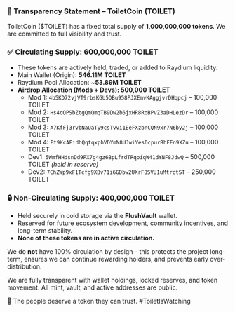 ### 🚽 Transparency Statement – ToiletCoin (TOILET)

ToiletCoin ($TOILET) has a fixed total supply of **1,000,000,000 tokens**. We are committed to full visibility and trust.

### ✅ Circulating Supply: 600,000,000 TOILET
- These tokens are actively held, traded, or added to Raydium liquidity.
- Main Wallet (Origin): **546.11M TOILET**
- Raydium Pool Allocation: ~**53.89M TOILET**
- **Airdrop Allocation (Mods + Devs): 500,000 TOILET**
  - Mod 1: `4b5KD72vjVT9rbsKGU5QBu958PJXEmvKAggjvrDHqpcj` – 100,000 TOILET
  - Mod 2: `Hs4cQPSbZtgQmQmqTB9Dw2b6jxHR8RoBPvZ3aDHLezDr` – 100,000 TOILET
  - Mod 3: `A7KfFj3rvbNaUaTy9csTvvi1EeFXzbnCQN9xr7N6by2j` – 100,000 TOILET
  - Mod 4: `Bt9KcAFidhQqtqxphVDYmN8UJwiYesDcpurRhFEn9XZu` – 100,000 TOILET
  - Dev1: `5WmfHHdsnDd9PX7g4gz6BpLfrdTRqoiqW41dYNF8JdwQ`  – 500,000 TOILET *(held in reserve)*
  - Dev2: `7ChZWp9xF1Tcfg9XBv71i6GDbw2UXrF8SVU1uMtrctST`  – 250,000 TOILET
  

### 🔒 Non-Circulating Supply: 400,000,000 TOILET
- Held securely in cold storage via the **FlushVault** wallet.
- Reserved for future ecosystem development, community incentives, and long-term stability.
- **None of these tokens are in active circulation.**

We do **not** have 100% circulation by design – this protects the project long-term, ensures we can continue rewarding holders, and prevents early over-distribution.

We are fully transparent with wallet holdings, locked reserves, and token movement. All mint, vault, and active addresses are public.

🧻 The people deserve a token they can trust. #ToiletIsWatching
